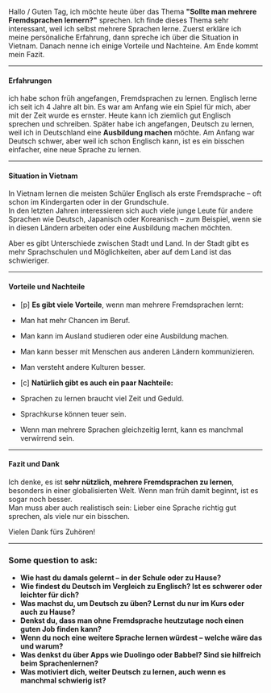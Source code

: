 
Hallo / Guten Tag,
ich möchte heute über das Thema **"Sollte man mehrere Fremdsprachen lernern?"** sprechen. Ich finde dieses Thema sehr interessant, weil ich selbst mehrere Sprachen lerne.
Zuerst erkläre ich meine persönaliche Erfahrung, dann spreche ich über die Situation in Vietnam. Danach nenne ich einige Vorteile und Nachteine. Am Ende kommt mein Fazit.

---
#### Erfahrungen
ich habe schon früh angefangen, Fremdsprachen zu lernen. Englisch lerne ich seit ich 4 Jahre alt bin. Es war am Anfang wie ein Spiel für mich, aber mit der Zeit wurde es ernster. Heute kann ich ziemlich gut Englisch sprechen und schreiben.
Später habe ich angefangen, Deutsch zu lernen, weil ich in Deutschland eine **Ausbildung machen** möchte. Am Anfang war Deutsch schwer, aber weil ich schon Englisch kann, ist es ein bisschen einfacher, eine neue Sprache zu lernen.

---
#### Situation in Vietnam
In Vietnam lernen die meisten Schüler Englisch als erste Fremdsprache – oft schon im Kindergarten oder in der Grundschule.  
In den letzten Jahren interessieren sich auch viele junge Leute für andere Sprachen wie Deutsch, Japanisch oder Koreanisch – zum Beispiel, wenn sie in diesen Ländern arbeiten oder eine Ausbildung machen möchten.

Aber es gibt Unterschiede zwischen Stadt und Land. In der Stadt gibt es mehr Sprachschulen und Möglichkeiten, aber auf dem Land ist das schwieriger.

---
#### Vorteile und Nachteile
- [p] **Es gibt viele Vorteile**, wenn man mehrere Fremdsprachen lernt:

- Man hat mehr Chancen im Beruf.
    
- Man kann im Ausland studieren oder eine Ausbildung machen.
    
- Man kann besser mit Menschen aus anderen Ländern kommunizieren.
    
- Man versteht andere Kulturen besser.
    

- [c] **Natürlich gibt es auch ein paar Nachteile:**

- Sprachen zu lernen braucht viel Zeit und Geduld.
    
- Sprachkurse können teuer sein.
    
- Wenn man mehrere Sprachen gleichzeitig lernt, kann es manchmal verwirrend sein.

---
#### Fazit und Dank
Ich denke, es ist **sehr nützlich, mehrere Fremdsprachen zu lernen**, besonders in einer globalisierten Welt. Wenn man früh damit beginnt, ist es sogar noch besser.  
Man muss aber auch realistisch sein: Lieber eine Sprache richtig gut sprechen, als viele nur ein bisschen.

Vielen Dank fürs Zuhören!



------------------------------------------------

### Some question to ask:

- **Wie hast du damals gelernt – in der Schule oder zu Hause?**
- **Wie findest du Deutsch im Vergleich zu Englisch? Ist es schwerer oder leichter für dich?**
- **Was machst du, um Deutsch zu üben? Lernst du nur im Kurs oder auch zu Hause?**
- **Denkst du, dass man ohne Fremdsprache heutzutage noch einen guten Job finden kann?**
- **Wenn du noch eine weitere Sprache lernen würdest – welche wäre das und warum?**
- **Was denkst du über Apps wie Duolingo oder Babbel? Sind sie hilfreich beim Sprachenlernen?**
- **Was motiviert dich, weiter Deutsch zu lernen, auch wenn es manchmal schwierig ist?**